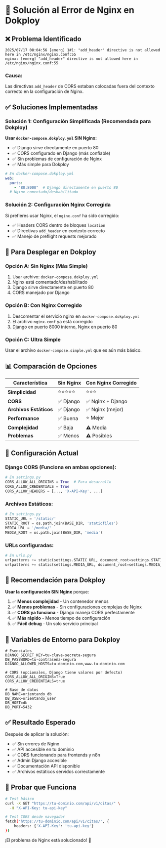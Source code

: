 # 🔧 Solución al Error de Nginx en Dokploy

## ❌ Problema Identificado

```
2025/07/17 08:04:56 [emerg] 1#1: "add_header" directive is not allowed here in /etc/nginx/nginx.conf:55
nginx: [emerg] "add_header" directive is not allowed here in /etc/nginx/nginx.conf:55
```

### Causa:
Las directivas `add_header` de CORS estaban colocadas fuera del contexto correcto en la configuración de Nginx.

## ✅ Soluciones Implementadas

### **Solución 1: Configuración Simplificada (Recomendada para Dokploy)**

**Usar `docker-compose.dokploy.yml` SIN Nginx:**
- ✅ Django sirve directamente en puerto 80
- ✅ CORS configurado en Django (más confiable)
- ✅ Sin problemas de configuración de Nginx
- ✅ Más simple para Dokploy

```yaml
# En docker-compose.dokploy.yml
web:
  ports:
    - "80:8000"  # Django directamente en puerto 80
  # Nginx comentado/deshabilitado
```

### **Solución 2: Configuración Nginx Corregida**

Si prefieres usar Nginx, el `nginx.conf` ha sido corregido:
- ✅ Headers CORS dentro de bloques `location`
- ✅ Directivas `add_header` en contexto correcto
- ✅ Manejo de preflight requests mejorado

## 🚀 Para Desplegar en Dokploy

### **Opción A: Sin Nginx (Más Simple)**
1. Usar archivo: `docker-compose.dokploy.yml`
2. Nginx está comentado/deshabilitado
3. Django sirve directamente en puerto 80
4. CORS manejado por Django

### **Opción B: Con Nginx Corregido**
1. Descomentar el servicio nginx en `docker-compose.dokploy.yml`
2. El archivo `nginx.conf` ya está corregido
3. Django en puerto 8000 interno, Nginx en puerto 80

### **Opción C: Ultra Simple**
Usar el archivo `docker-compose.simple.yml` que es aún más básico.

## 📊 Comparación de Opciones

| Característica | Sin Nginx | Con Nginx Corregido |
|---------------|-----------|-------------------|
| **Simplicidad** | ⭐⭐⭐⭐⭐ | ⭐⭐⭐ |
| **CORS** | ✅ Django | ✅ Nginx + Django |
| **Archivos Estáticos** | ✅ Django | ✅ Nginx (mejor) |
| **Performance** | ✅ Buena | ⭐ Mejor |
| **Complejidad** | ✅ Baja | ⚠️ Media |
| **Problemas** | ✅ Menos | ⚠️ Posibles |

## 🔧 Configuración Actual

### **Django CORS (Funciona en ambas opciones):**
```python
# En settings.py
CORS_ALLOW_ALL_ORIGINS = True  # Para desarrollo
CORS_ALLOW_CREDENTIALS = True
CORS_ALLOW_HEADERS = [..., 'X-API-Key', ...]
```

### **Archivos Estáticos:**
```python
# En settings.py
STATIC_URL = '/static/'
STATIC_ROOT = os.path.join(BASE_DIR, 'staticfiles')
MEDIA_URL = '/media/'
MEDIA_ROOT = os.path.join(BASE_DIR, 'media')
```

### **URLs configuradas:**
```python
# En urls.py
urlpatterns += static(settings.STATIC_URL, document_root=settings.STATIC_ROOT)
urlpatterns += static(settings.MEDIA_URL, document_root=settings.MEDIA_ROOT)
```

## 🎯 Recomendación para Dokploy

**Usar la configuración SIN Nginx** porque:
1. ✅ **Menos complejidad** - Un contenedor menos
2. ✅ **Menos problemas** - Sin configuraciones complejas de Nginx
3. ✅ **CORS ya funciona** - Django maneja CORS perfectamente
4. ✅ **Más rápido** - Menos tiempo de configuración
5. ✅ **Fácil debug** - Un solo servicio principal

## 📝 Variables de Entorno para Dokploy

```env
# Esenciales
DJANGO_SECRET_KEY=tu-clave-secreta-segura
DB_PASSWORD=tu-contraseña-segura
DJANGO_ALLOWED_HOSTS=tu-dominio.com,www.tu-dominio.com

# CORS (opcionales, Django tiene valores por defecto)
CORS_ALLOW_ALL_ORIGINS=True
CORS_ALLOW_CREDENTIALS=true

# Base de datos
DB_NAME=orientando_db
DB_USER=orientando_user
DB_HOST=db
DB_PORT=5432
```

## ✅ Resultado Esperado

Después de aplicar la solución:
- ✅ Sin errores de Nginx
- ✅ API accesible en tu dominio
- ✅ CORS funcionando para frontends y n8n
- ✅ Admin Django accesible
- ✅ Documentación API disponible
- ✅ Archivos estáticos servidos correctamente

## 🧪 Probar que Funciona

```bash
# Test básico
curl -X GET "https://tu-dominio.com/api/v1/citas/" \
  -H "X-API-Key: tu-api-key"

# Test CORS desde navegador
fetch('https://tu-dominio.com/api/v1/citas/', {
    headers: {'X-API-Key': 'tu-api-key'}
})
```

¡El problema de Nginx está solucionado! 🎉
